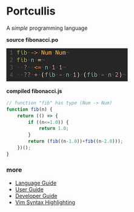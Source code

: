 # Portcullis

A *simple* programming language


**source fibonacci.po**

<img src="fib.po.png" alt="fib -> Num Num fib n = ?  <= n 1 1 ?? + (fib - n 1) (fib - n 2)">

**compiled fibonacci.js**

```js
// function "fib" has type (Num -> Num)
function fib(n) {
	return (() => {
		if ((n<=1.0)) {
			return 1.0;
		}
		return (fib((n-1.0))+fib((n-2.0)));
	})();
}
```

### more
- [Language Guide](Docs.md)
- [User Guide](UserGuide.md)
- [Developer Guide](LocalDev.md)
- [Vim Syntax Highlighting](https://github.com/jzwood/portcullis-vim)
